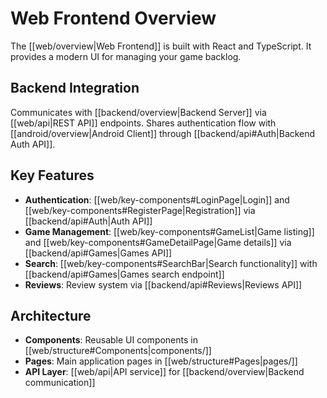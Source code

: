 # Web Frontend Overview

The [[web/overview|Web Frontend]] is built with React and TypeScript.
It provides a modern UI for managing your game backlog.

## Backend Integration

Communicates with [[backend/overview|Backend Server]] via [[web/api|REST API]] endpoints.
Shares authentication flow with [[android/overview|Android Client]] through [[backend/api#Auth|Backend Auth API]].

## Key Features

- **Authentication**: [[web/key-components#LoginPage|Login]] and [[web/key-components#RegisterPage|Registration]] via [[backend/api#Auth|Auth API]]
- **Game Management**: [[web/key-components#GameList|Game listing]] and [[web/key-components#GameDetailPage|Game details]] via [[backend/api#Games|Games API]]
- **Search**: [[web/key-components#SearchBar|Search functionality]] with [[backend/api#Games|Games search endpoint]]
- **Reviews**: Review system via [[backend/api#Reviews|Reviews API]]

## Architecture

- **Components**: Reusable UI components in [[web/structure#Components|components/]]
- **Pages**: Main application pages in [[web/structure#Pages|pages/]]
- **API Layer**: [[web/api|API service]] for [[backend/overview|Backend communication]] 
